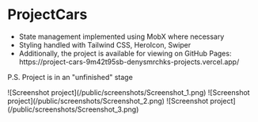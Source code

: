 # ProjectCars
<ul>
  <li>State management implemented using MobX where necessary</li>
  <li>Styling handled with Tailwind CSS, HeroIcon, Swiper</li>
  <li>Additionally, the project is available for viewing on GitHub Pages: https://project-cars-9m42t95sb-denysmrchks-projects.vercel.app/</li>
</ul>
<p>P.S. Project is in an "unfinished" stage</p>
![Screenshot project](/public/screenshots/Screenshot_1.png)
![Screenshot project](/public/screenshots/Screenshot_2.png)
![Screenshot project](/public/screenshots/Screenshot_3.png)
